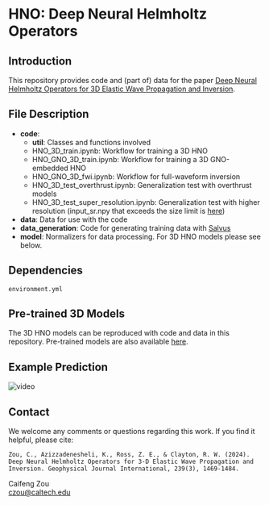 # HNO: Deep Neural Helmholtz Operators

## Introduction
This repository provides code and (part of) data for the paper [Deep Neural Helmholtz Operators for 3D Elastic Wave Propagation and Inversion](https://academic.oup.com/gji/article/239/3/1469/7760394).

## File Description
- **code**: 
    - **util**: Classes and functions involved
    - HNO_3D_train.ipynb: Workflow for training a 3D HNO
    - HNO_GNO_3D_train.ipynb: Workflow for training a 3D GNO-embedded HNO 
    - HNO_GNO_3D_fwi.ipynb: Workflow for full-waveform inversion
    - HNO_3D_test_overthrust.ipynb: Generalization test with overthrust models
    - HNO_3D_test_super_resolution.ipynb: Generalization test with higher resolution (input_sr.npy that exceeds the size limit is [here](https://drive.google.com/drive/folders/1T10Bv0wj09u5vUY_WqZdWdmqJHPtUCha?usp=drive_link))
- **data**: Data for use with the code
- **data_generation**: Code for generating training data with [Salvus](https://mondaic.com/docs/2024.1.2/getting_started)
- **model**: Normalizers for data processing. For 3D HNO models please see below.

## Dependencies
```
environment.yml
```

## Pre-trained 3D Models
The 3D HNO models can be reproduced with code and data in this repository. Pre-trained models are also available [here](https://drive.google.com/drive/folders/1T10Bv0wj09u5vUY_WqZdWdmqJHPtUCha?usp=drive_link).

## Example Prediction
![video](animation_toverthrust.gif)

## Contact
We welcome any comments or questions regarding this work. If you find it helpful, please cite:
```
Zou, C., Azizzadenesheli, K., Ross, Z. E., & Clayton, R. W. (2024). Deep Neural Helmholtz Operators for 3-D Elastic Wave Propagation and Inversion. Geophysical Journal International, 239(3), 1469-1484.
```

Caifeng Zou\
czou@caltech.edu

